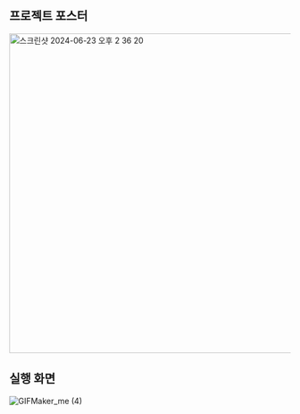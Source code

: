 ## 프로젝트 포스터
<img width="572" alt="스크린샷 2024-06-23 오후 2 36 20" src="https://github.com/Capstone-molbbang/capstone-server-spring/assets/91180366/484a1d63-f108-4246-a10d-60d2d7af6cf1">

## 실행 화면
![GIFMaker_me (4)](https://github.com/Capstone-molbbang/capstone-server-spring/assets/91180366/6b4dc070-e36d-4069-ab0c-77f68454c915)
